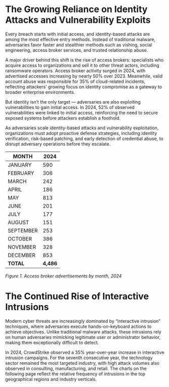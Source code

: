 # The Growing Reliance on Identity Attacks and Vulnerability Exploits

Every breach starts with initial access, and identity-based attacks are among the most effective entry methods. Instead of traditional malware, adversaries favor faster and stealthier methods such as vishing, social engineering, access broker services, and trusted relationship abuse.

A major driver behind this shift is the rise of access brokers: specialists who acquire access to organizations and sell it to other threat actors, including ransomware operators. Access broker activity surged in 2024, with advertised accesses increasing by nearly 50% over 2023. Meanwhile, valid account abuse was responsible for 35% of cloud-related incidents, reflecting attackers’ growing focus on identity compromise as a gateway to broader enterprise environments.

But identity isn’t the only target — adversaries are also exploiting vulnerabilities to gain initial access. In 2024, 52% of observed vulnerabilities were linked to initial access, reinforcing the need to secure exposed systems before attackers establish a foothold.

As adversaries scale identity-based attacks and vulnerability exploitation, organizations must adopt proactive defense strategies, including identity verification, risk-based patching, and early detection of credential abuse, to disrupt adversary operations before they escalate.

| MONTH      | 2024 |
|------------|------|
| JANUARY    | 590  |
| FEBRUARY   | 306  |
| MARCH      | 242  |
| APRIL      | 186  |
| MAY        | 813  |
| JUNE       | 201  |
| JULY       | 177  |
| AUGUST     | 151  |
| SEPTEMBER  | 253  |
| OCTOBER    | 386  |
| NOVEMBER   | 328  |
| DECEMBER   | 853  |
| **TOTAL**  | **4,486** |

*Figure 1. Access broker advertisements by month, 2024*

# The Continued Rise of Interactive Intrusions

Modern cyber threats are increasingly dominated by “interactive intrusion” techniques, where adversaries execute hands-on-keyboard actions to achieve objectives. Unlike traditional malware attacks, these intrusions rely on human adversaries mimicking legitimate user or administrator behavior, making them exceptionally difficult to detect.

In 2024, CrowdStrike observed a 35% year-over-year increase in interactive intrusion campaigns. For the seventh consecutive year, the technology sector remained the most targeted industry, with high attack volumes also observed in consulting, manufacturing, and retail. The charts on the following page reflect the relative frequency of intrusions in the top geographical regions and industry verticals.